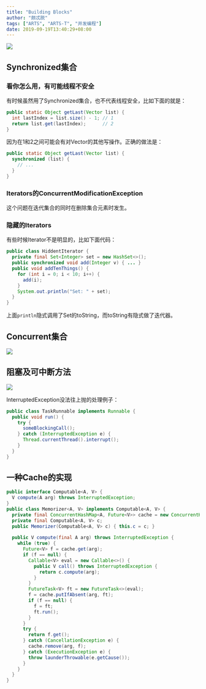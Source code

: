 ```yaml
---
title: "Building Blocks"
author: "颇忒脱"
tags: ["ARTS", "ARTS-T", "并发编程"]
date: 2019-09-19T13:40:29+08:00
---
```


<!--more-->

![](building-blocks.png)

## Synchronized集合

### 看你怎么用，有可能线程不安全

有时候虽然用了Synchronized集合，也不代表线程安全，比如下面的就是：

```java
public static Object getLast(Vector list) {
  int lastIndex = list.size() - 1; // 1
  return list.get(lastIndex);      // 2
}
```

因为在1和2之间可能会有对Vector的其他写操作。正确的做法是：

```java
public static Object getLast(Vector list) {
  synchronized (list) {
    // ...
  }
}
```

### Iterators的ConcurrentModificationException

这个问题在迭代集合的同时在删除集合元素时发生。

### 隐藏的Iterators

有些时候Iterator不是明显的，比如下面代码：

```java
public class HiddentIterator {
  private final Set<Integer> set = new HashSet<>();
  public synchronized void add(Integer v) { ... }
  public void addTenThings() {
    for (int i = 0; i < 10; i++) {
      add(i);
    }
    System.out.println("Set: " + set);
  }
}
```

上面`println`隐式调用了Set的toString，而toString有隐式做了迭代器。

## Concurrent集合

![](concurrent-collections.png)

## 阻塞及可中断方法

![](blocking-methods.png)

InterruptedException没法往上抛的处理例子：

```java
public class TaskRunnable implements Runnable {
  public void run() {
    try {
      someBlockingCall();
    } catch (InterruptedException e) {
      Thread.currentThread().interrupt();
    }
  }
}
```

## 一种Cache的实现

```java
public interface Computable<A, V> {
  V compute(A arg) throws InterruptedException;
}
public class Memorizer<A, V> implements Computable<A, V> {
  private final ConcurrentHashMap<A, Future<V>> cache = new ConcurrentHashMap<>();
  private final Computable<A, V> c;
  public Memorizer(Computable<A, V> c) { this.c = c; }
  
  public V compute(final A arg) throws InterruptedException {
    while (true) {
      Future<V> f = cache.get(arg);
      if (f == null) {
        Callable<V> eval = new Callable<>() {
          public V call() throws InterruptedException {
            return c.compute(arg);
          }
        }
        FutureTask<V> ft = new FutureTask<>(eval);
        f = cache.putIfAbsent(arg, ft);
        if (f == null) {
          f = ft;
          ft.run();
        }
      }
      try {
        return f.get();
      } catch (CancellationException e) {
        cache.remove(arg, f);
      } catch (ExecutionException e) {
        throw launderThrowable(e.getCause());
      }
    }
  }
}
```

